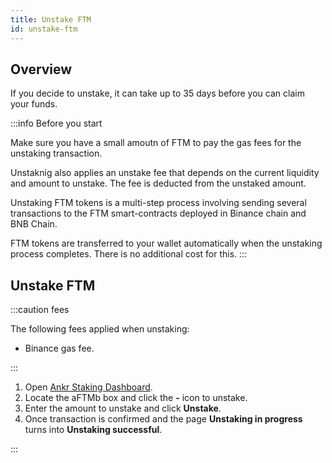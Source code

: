 ```yaml
---
title: Unstake FTM
id: unstake-ftm
---
```


## Overview

If you decide to unstake, it can take up to 35 days before you can claim your funds. 

:::info Before you start

Make sure you have a small amoutn of FTM to pay the gas fees for the unstaking transaction.

Unstaknig also applies an unstake fee that depends on the current liquidity and amount to unstake. The fee is deducted from the unstaked amount.

Unstaking FTM tokens is a multi-step process involving sending several transactions to the FTM smart-contracts deployed in Binance chain and BNB Chain.

FTM tokens are transferred to your wallet automatically when the unstaking process completes. There is no additional cost for this.
:::

## Unstake FTM

:::caution fees

The following fees applied when unstaking:
* Binance gas fee. 

:::

1. Open [Ankr Staking Dashboard](https://www.ankr.com/staking/dashboard/).
2. Locate the aFTMb box and click the **-** icon to unstake.
3. Enter the amount to unstake and click **Unstake**.
4. Once transaction is confirmed and the page **Unstaking in progress** turns into **Unstaking successful**.

:::

